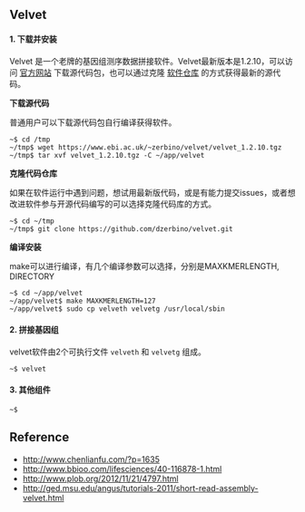 ## Velvet

#### 1. 下载并安装

Velvet 是一个老牌的基因组测序数据拼接软件。Velvet最新版本是1.2.10，可以访问 [官方网站](https://www.ebi.ac.uk/~zerbino/velvet/) 下载源代码包，也可以通过克隆 [软件仓库](https://github.com/dzerbino/velvet.git) 的方式获得最新的源代码。

**下载源代码**

普通用户可以下载源代码包自行编译获得软件。

```
~$ cd /tmp
~/tmp$ wget https://www.ebi.ac.uk/~zerbino/velvet/velvet_1.2.10.tgz
~/tmp$ tar xvf velvet_1.2.10.tgz -C ~/app/velvet
```

**克隆代码仓库**

如果在软件运行中遇到问题，想试用最新版代码，或是有能力提交issues，或者想改进软件参与开源代码编写的可以选择克隆代码库的方式。

```
~$ cd ~/tmp
~/tmp$ git clone https://github.com/dzerbino/velvet.git
```

**编译安装**

make可以进行编译，有几个编译参数可以选择，分别是MAXKMERLENGTH, DIRECTORY

```
~$ cd ~/app/velvet
~/app/velvet$ make MAXKMERLENGTH=127
~/app/velvet$ sudo cp velveth velvetg /usr/local/sbin
```

#### 2. 拼接基因组

velvet软件由2个可执行文件 `velveth` 和 `velvetg` 组成。

```
~$ velvet
```


#### 3. 其他组件

```
~$ 
```


## Reference

* http://www.chenlianfu.com/?p=1635
* http://www.bbioo.com/lifesciences/40-116878-1.html
* http://www.plob.org/2012/11/21/4797.html
* http://ged.msu.edu/angus/tutorials-2011/short-read-assembly-velvet.html